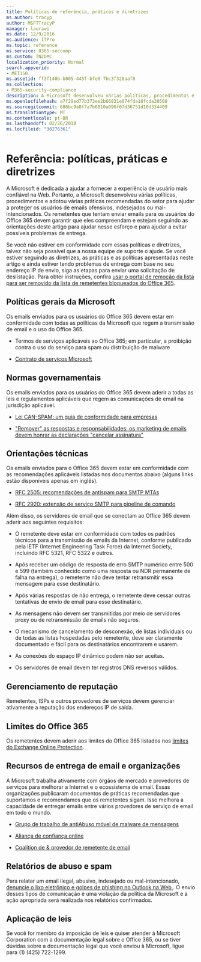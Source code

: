 ```yaml
---
title: Políticas de referência, práticas e diretrizes
ms.author: tracyp
author: MSFTTracyP
manager: laurawi
ms.date: 12/9/2016
ms.audience: ITPro
ms.topic: reference
ms.service: O365-seccomp
ms.custom: TN2DMC
localization_priority: Normal
search.appverid:
- MET150
ms.assetid: ff3f140b-b005-445f-bfe0-7bc3f328aaf0
ms.collection:
- M365-security-compliance
description: A Microsoft desenvolveu várias políticas, procedimentos e adotou várias práticas recomendadas do setor para ajudar a proteger os usuários de emails ofensivos, indesejados ou mal-intencionados.
ms.openlocfilehash: a7f29ed77b373ee2b66831e074fda16fcda30508
ms.sourcegitcommit: 686bc9a8f7a7b6810a096f07d36751d10d334409
ms.translationtype: MT
ms.contentlocale: pt-BR
ms.lasthandoff: 02/26/2019
ms.locfileid: "30276361"
---
```

# <a name="reference-policies-practices-and-guidelines"></a>Referência: políticas, práticas e diretrizes
  
A Microsoft é dedicada a ajudar a fornecer a experiência de usuário mais confiável na Web. Portanto, a Microsoft desenvolveu várias políticas, procedimentos e adotou várias práticas recomendadas do setor para ajudar a proteger os usuários de emails ofensivos, indesejados ou mal-intencionados. Os remetentes que tentam enviar emails para os usuários do Office 365 devem garantir que eles compreendam e estejam seguindo as orientações deste artigo para ajudar nesse esforço e para ajudar a evitar possíveis problemas de entrega.
  
Se você não estiver em conformidade com essas políticas e diretrizes, talvez não seja possível que a nossa equipe de suporte o ajude. Se você estiver seguindo as diretrizes, as práticas e as políticas apresentadas neste artigo e ainda estiver tendo problemas de entrega com base no seu endereço IP de envio, siga as etapas para enviar uma solicitação de deslistação. Para obter instruções, confira [usar o portal de remoção da lista para ser removido da lista de remetentes bloqueados do Office 365](use-the-delist-portal-to-remove-yourself-from-the-office-365-blocked-senders-lis.md).
  
## <a name="general-microsoft-policies"></a>Políticas gerais da Microsoft
<a name="GenMsftPolicies"> </a>

Os emails enviados para os usuários do Office 365 devem estar em conformidade com todas as políticas da Microsoft que regem a transmissão de email e o uso do Office 365.
  
- Termos de serviços aplicáveis ao Office 365; em particular, a proibição contra o uso do serviço para spam ou distribuição de malware
    
- [Contrato de serviços Microsoft](https://www.microsoft.com/servicesagreement/)
    
## <a name="governmental-regulations"></a>Normas governamentais
<a name="GovtRegulations"> </a>

Os emails enviados para os usuários do Office 365 devem aderir a todas as leis e regulamentos aplicáveis que regem as comunicações de email na jurisdição aplicável.
  
- [Lei CAN-SPAM: um guia de conformidade para empresas](https://www.ftc.gov/tips-advice/business-center/guidance/can-spam-act-compliance-guide-business)
    
- ["Remover" as respostas e responsabilidades: os marketing de emails devem honrar as declarações "cancelar assinatura"](https://www.lawpublish.com/ftc-emai-marketers-unsubscribe-claims.mdl)
    
## <a name="technical-guidelines"></a>Orientações técnicas
<a name="TechGuidelines"> </a>

Os emails enviados para o Office 365 devem estar em conformidade com as recomendações aplicáveis listadas nos documentos abaixo (alguns links estão disponíveis apenas em inglês).
  
- [RFC 2505: recomendações de antispam para SMTP MTAs](https://www.ietf.org/rfc/rfc2505.txt)
    
- [RFC 2920: extensão de serviço SMTP para pipeline de comando](https://www.ietf.org/rfc/rfc2920.txt)
    
Além disso, os servidores de email que se conectam ao Office 365 devem aderir aos seguintes requisitos:
  
- O remetente deve estar em conformidade com todos os padrões técnicos para a transmissão de emails da Internet, conforme publicado pela IETF (Internet Engineering Task Force) da Internet Society, incluindo RFC 5321, RFC 5322 e outros. 
    
- Após receber um código de resposta de erro SMTP numérico entre 500 e 599 (também conhecido como uma resposta ou NDR permanente de falha na entrega), o remetente não deve tentar retransmitir essa mensagem para esse destinatário.
    
- Após várias respostas de não entrega, o remetente deve cessar outras tentativas de envio de email para esse destinatário.
    
- As mensagens não devem ser transmitidas por meio de servidores proxy ou de retransmissão de emails não seguros.
    
- O mecanismo de cancelamento de desconexão, de listas individuais ou de todas as listas hospedadas pelo remetente, deve ser claramente documentado e fácil para os destinatários encontrarem e usarem.
    
- As conexões do espaço IP dinâmico podem não ser aceitas.
    
- Os servidores de email devem ter registros DNS reversos válidos.
    
## <a name="reputation-management"></a>Gerenciamento de reputação
<a name="RepManagement"> </a>

Remetentes, ISPs e outros provedores de serviços devem gerenciar ativamente a reputação dos endereços IP de saída.
  
## <a name="office-365-limits"></a>Limites do Office 365
<a name="sectionSection4"> </a>

Os remetentes devem aderir aos limites do Office 365 listados nos [limites do Exchange Online Protection](https://technet.microsoft.com/library/exchange-online-protection-limits.aspx).
  
## <a name="email-delivery-resources-and-organizations"></a>Recursos de entrega de email e organizações
<a name="sectionSection5"> </a>

A Microsoft trabalha ativamente com órgãos de mercado e provedores de serviços para melhorar a Internet e o ecossistema de email. Essas organizações publicaram documentos de práticas recomendadas que suportamos e recomendamos que os remetentes sigam. Isso melhora a capacidade de entregar emails entre vários provedores de serviço de email em todo o mundo.
  
- [Grupo de trabalho de antiAbuso móvel de malware de mensagens](https://www.m3aawg.org/)
    
- [Aliança de confiança online](https://www.otalliance.org/resources)
    
- [Coalition de &amp; provedor de remetente de email](http://www.espcoalition.org/)
    
## <a name="abuse-and-spam-reporting"></a>Relatórios de abuso e spam
<a name="AbuseSpamReports"> </a>

Para relatar um email ilegal, abusivo, indesejado ou mal-intencionado, [denuncie o lixo eletrônico e golpes de phishing no Outlook na Web ](report-junk-email-and-phishing-scams-in-outlook-on-the-web-eop.md). O envio desses tipos de comunicação é uma violação da política da Microsoft e a ação apropriada será realizada nos relatórios confirmados.
  
## <a name="law-enforcement"></a>Aplicação de leis
<a name="sectionSection7"> </a>

Se você for membro da imposição de leis e quiser atender à Microsoft Corporation com a documentação legal sobre o Office 365, ou se tiver dúvidas sobre a documentação legal que você enviou à Microsoft, ligue para (1) (425) 722-1299.
  


